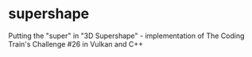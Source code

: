 # supershape
Putting the "super" in "3D Supershape" - implementation of The Coding Train's Challenge #26 in Vulkan and C++
